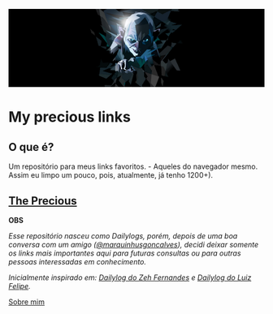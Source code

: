 <p align="center">
  <img src="./img/gollum-my-precious.png" style="max-width:100%;"/>
</p>

# My precious links

## O que é?

Um repositório para meus links favoritos. - Aqueles do navegador mesmo. Assim eu limpo um pouco, pois, atualmente, já tenho 1200+).

## [The Precious](woliveiras.com.br/my-precious-links/)

**OBS**

*Esse repositório nasceu como Dailylogs, porém, depois de uma boa conversa com um amigo ([@marquinhusgoncalves](https://github.com/marquinhusgoncalves)), decidi deixar somente os links mais importantes aqui para futuras consultas ou para outras pessoas interessadas em conhecimento.*

*Inicialmente inspirado em: [Dailylog do Zeh Fernandes](https://github.com/zehfernandes/dailylog/) e [Dailylog do Luiz Felipe](https://github.com/lfeh/dailylog).*

[Sobre mim](http://woliveiras.com.br/about/)


